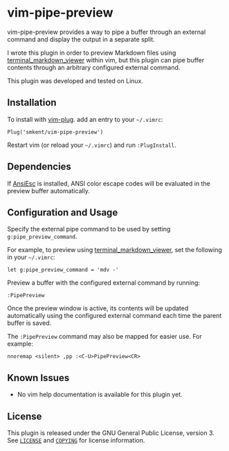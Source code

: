 # vim-pipe-preview

vim-pipe-preview provides a way to pipe a buffer through an external command
and display the output in a separate split.

I wrote this plugin in order to preview Markdown files using
[terminal_markdown_viewer](https://github.com/axiros/terminal_markdown_viewer)
within vim, but this plugin can pipe buffer contents through an arbitrary
configured external command.

This plugin was developed and tested on Linux.

## Installation

To install with [vim-plug](https://github.com/axiros/terminal_markdown_viewer).
add an entry to your `~/.vimrc`:

```vim
Plug('smkent/vim-pipe-preview')
```

Restart vim (or reload your `~/.vimrc`) and run `:PlugInstall`.

## Dependencies

If [AnsiEsc](https://github.com/vim-scripts/AnsiEsc.vim) is installed, ANSI
color escape codes will be evaluated in the preview buffer automatically.

## Configuration and Usage

Specify the external pipe command to be used by setting
`g:pipe_preview_command`.

For example, to preview using
[terminal_markdown_viewer](https://github.com/axiros/terminal_markdown_viewer),
set the following in your `~/.vimrc`:

```vim
let g:pipe_preview_command = 'mdv -'
```

Preview a buffer with the configured external command by running:

```vim
:PipePreview
```

Once the preview window is active, its contents will be updated automatically
using the configured external command each time the parent buffer is saved.

The `:PipePreview` command may also be mapped for easier use. For example:

```vim
nnoremap <silent> ,pp :<C-U>PipePreview<CR>
```

## Known Issues

* No vim help documentation is available for this plugin yet.

## License

This plugin is released under the GNU General Public License, version 3. See
[`LICENSE`](/LICENSE) and [`COPYING`](/COPYING) for license information.
